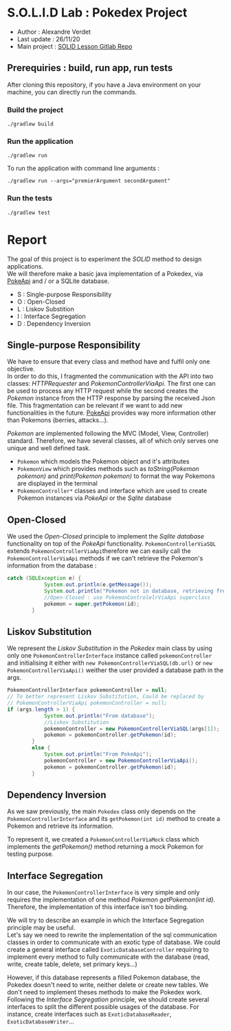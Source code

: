 # S.O.L.I.D Lab : Pokedex Project


* Author : Alexandre Verdet
* Last update : 26/11/20
* Main project : [SOLID Lesson Gitlab Repo](https://gitlab.com/qrichaud/emse_solid_lesson)

## Prerequiries : build, run app, run tests

After cloning this repository, if you have a Java environment on your machine, you can directly run the commands.

### Build the project

```
./gradlew build
```

### Run the application

```
./gradlew run
```

To run the application with command line arguments :

```
./gradlew run --args="premierArgument secondArgument"
```

### Run the tests

```
./gradlew test
```


# Report


The goal of this project is to experiment the *SOLID* method to design applications.\
We will therefore make a basic java implementation of a Pokedex, via [PokeApi](https://pokeapi.co/) and / or a SQLite database.

* S : Single-purpose Responsibility
* O : Open-Closed
* L : Liskov Substition
* I : Interface Segregation
* D : Dependency Inversion


## Single-purpose Responsibility

We have to ensure that every class and method have and fulfil only one objective.\
In order to do this, I fragmented the communication with the API into two classes: *HTTPRequester* and *PokemonControllerViaApi*. The first one can be used to process any HTTP request while the second creates the *Pokemon* instance from the HTTP response by parsing the received Json file. This fragmentation can be relevant if we want to add new functionalities in the future. [PokeApi](https://pokeapi.co/) provides way more information other than Pokemons (berries, attacks...).

*Pokemon* are implemented following the MVC (Model, View, Controller) standard. Therefore, we have several classes, all of which only serves one unique and well defined task.
* `Pokemon` which models the Pokemon object and it's attributes
* `PokemonView` which provides methods such as *toString(Pokemon pokemon)* and *print(Pokemon pokemon)* to format the way Pokemons are displayed in the terminal
* `PokemonController*` classes and interface which are used to create Pokemon instances via *PokeApi* or the *Sqlite* database

## Open-Closed

We used the *Open-Closed* principle to implement the *Sqlite database* functionality on top of the *PokeApi* functionality. `PokemonControllerViaSQL` extends `PokemonControllerViaApi`therefore we can easily call the `PokemonControllerViaApi` methods if we can't retrieve the Pokemon's information from the database :
```java
catch (SQLException e) {
            System.out.println(e.getMessage());
            System.out.println("Pokemon not in database, retrieving from PokeApi");
            //Open-Closed : use PokemonControlelrViaApi superclass
            pokemon = super.getPokemon(id);
        }
```

## Liskov Substitution

We represent the *Liskov Substitution* in the *Pokedex* main class by using only one `PokemonControllerInterface` instance called `pokemonController` and initialising it either with `new PokemonControllerViaSQL(db.url)` or `new PokemonControllerViaApi()` weither the user provided a database path in the args.
```java
PokemonControllerInterface pokemonController = null;
// To better represent Liskov Substitution, Could be replaced by
// PokemonControllerViaApi pokemonController = null;
if (args.length > 1) {
            System.out.println("From database");
            //Liskov Substitution
            pokemonController = new PokemonControllerViaSQL(args[1]);
            pokemon = pokemonController.getPokemon(id);
        }
        else {
            System.out.println("From PokeApi");
            pokemonController = new PokemonControllerViaApi();
            pokemon = pokemonController.getPokemon(id);
        }
```


## Dependency Inversion

As we saw previously, the main `Pokedex` class only depends on the `PokemonControllerInterface` and its `getPokemon(int id)` method to create a Pokemon and retrieve its information.

To represent it, we created a `PokemonControllerViaMock` class which implements the *getPokemon()* method returning a mock Pokemon for testing purpose.


## Interface Segregation

In our case, the `PokemonControllerInterface` is very simple and only requires the implementation of one method *Pokemon getPokemon(int id)*. Therefore, the implementation of this interface isn't too binding.

We will try to describe an example in which the Interface Segregation principle may be useful.\
Let's say we need to rewrite the implementation of the sql communication classes in order to communicate with an exotic type of database. We could create a general interface called `ExoticDatabaseController` requiring to implement every method to fully communicate with the database (read, write, create table, delete, set primary keys...)

However, if this database represents a filled Pokemon database, the Pokedex doesn't need to write, neither delete or create new tables. We don't need to implement theses methods to make the Pokedex work.
Following the *Interface Segregation* principle, we should create several interfaces to split the different possible usages of the database. For instance, create interfaces such as `ExoticDatabaseReader`, `ExoticDatabaseWriter`...
